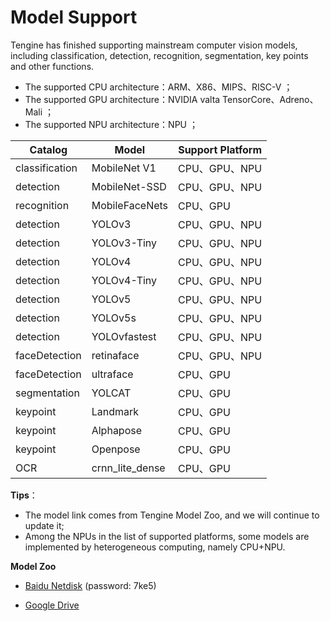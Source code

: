 # Model Support

Tengine has finished supporting mainstream computer vision models, including classification, detection, recognition, segmentation, key points and other functions.

- The supported CPU architecture：ARM、X86、MIPS、RISC-V ；
- The supported GPU architecture：NVIDIA valta TensorCore、Adreno、Mali  ；
- The supported NPU architecture：NPU ；

| Catalog 	    | Model          | Support Platform         |
| ----------------- | -------------- | ------------------------ |
| classification    | MobileNet V1   | CPU、GPU、NPU 		|
| detection    	    | MobileNet-SSD  | CPU、GPU、NPU 		|
| recognition       | MobileFaceNets | CPU、GPU            	|
| detection         | YOLOv3         | CPU、GPU、NPU            	|
| detection         | YOLOv3-Tiny    | CPU、GPU、NPU            	|
| detection         | YOLOv4         | CPU、GPU、NPU            	|
| detection         | YOLOv4-Tiny    | CPU、GPU、NPU            	|
| detection         | YOLOv5         | CPU、GPU、NPU            	|
| detection         | YOLOv5s        | CPU、GPU、NPU            	|
| detection         | YOLOvfastest   | CPU、GPU、NPU            	|
| faceDetection     | retinaface     | CPU、GPU、NPU            	|
| faceDetection	    | ultraface	     | CPU、GPU			|
| segmentation      | YOLCAT         | CPU、GPU                	|
| keypoint   	    | Landmark       | CPU、GPU            	|
| keypoint          | Alphapose      | CPU、GPU                	|
| keypoint          | Openpose       | CPU、GPU                	|
| OCR    	    | crnn_lite_dense | CPU、GPU 	        |

**Tips**：

- The model link comes from Tengine Model Zoo, and we will continue to update it;
- Among the NPUs in the list of supported platforms, some models are implemented by heterogeneous computing, namely CPU+NPU.

**Model Zoo**

- [Baidu Netdisk](https://pan.baidu.com/s/1JsitkY6FVV87Kao6h5yAmg) (password: 7ke5)

- [Google Drive](https://drive.google.com/drive/folders/1hunePCa0x_R-Txv7kWqgx02uTCH3QWdS?usp=sharing)
